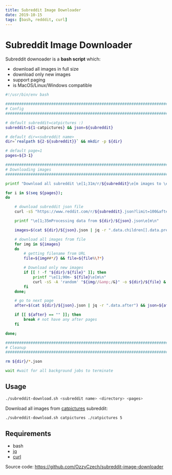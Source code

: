 ```yaml
---
title: Subreddit Image Downloader
date: 2019-10-15
tags: [bash, redddit, curl]
---
```



# Subreddit Image Downloader

Subreddit downoader is a **bash script** which:

* download all images in full size
* download only new images
* support paging
* is MacOS/Linux/Windows compatible

```bash
#!/usr/bin/env bash

###############################################################################
# Config
###############################################################################

# default subreddit=catpictures :)
subreddit=${1-catpictures} && json=${subreddit}

# default dir=<subreddit name>
dir=`realpath ${2-${subreddit}}` && mkdir -p ${dir}

# default page=1
pages=${3-1} 

###############################################################################
# Downloading images
###############################################################################

printf "Download all subreddit \e[1;31m/r/${subreddit}\e[m images to \e[1;31m${dir}\e[m\n"

for i in $(seq ${pages});
do

	# download subreddit json file
	curl -sS "https://www.reddit.com/r/${subreddit}.json?limit=100&after=${after}" -A 'random' | json_pp -json_opt utf8,pretty > ${dir}/${json}.json

	printf "\e[1;35mProcessing data from ${dir}/${json}.json\e[m\n"

	images=$(cat ${dir}/${json}.json | jq -r ".data.children[].data.preview.images[0].source.url" | egrep '\.jpg|\.png|\.gif' )

	# download all images from file
	for img in ${images}
	do
		# getting filename from URL
		file=${img##*/} && file=${file%\?*}

		# Download only new images
		if [[ ! -f "${dir}/${file}" ]]; then
			printf "\e[1;90m- ${file}\e[m\n"
			curl -sS -A 'random' "${img//&amp;/&}" -o ${dir}/${file} &
		fi
	done;

	# go to next page
	after=$(cat ${dir}/${json}.json | jq -r ".data.after") && json=${after}

	if [[ ${after} == "" ]]; then
		break # not have any after pages
	fi

done;

###############################################################################
# Cleanup
###############################################################################

rm ${dir}/*.json

wait #wait for all background jobs to terminate
```

## Usage 

```bash
./subreddit-download.sh <subreddit name> <directory> <pages>
```

Download all images from [catpictures](https://www.reddit.com/r/catpictures/) subreddit:

```bash
./subreddit-download.sh catpictures ./catpictures 5
```

## Requirements

- bash
- [jq](https://stedolan.github.io/jq/download/)
- [curl](https://curl.haxx.se/download.html)

Source code: https://github.com/OzzyCzech/subreddit-image-downloader
